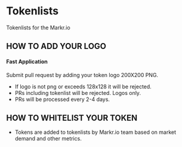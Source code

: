 # Tokenlists
Tokenlists for the Markr.io 

## HOW TO ADD YOUR LOGO

#### Fast Application
Submit pull request by adding your token logo 200X200 PNG. 
- If logo is not png or exceeds 128x128 it will be rejected. 
- PRs including tokenlist will be rejected. Logos only. 
- PRs will be processed every 2-4 days. 

## HOW TO WHITELIST YOUR TOKEN
- Tokens are added to tokenlists by Markr.io team based on market demand and other metrics.